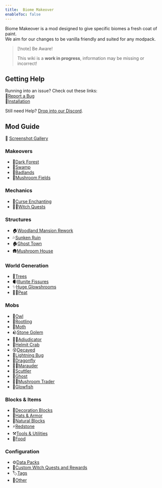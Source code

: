```yaml
---
title:  Biome Makeover
enableToc: false
---
```


Biome Makeover is a mod designed to give specific biomes a fresh coat of paint.  
We aim for our changes to be vanilla friendly and suited for any modpack.

> [!note] Be Aware!
>
> This wiki is a **work in progress**, information may be missing or incorrect!

## Getting Help

Running into an issue? Check out these links:  
🐛[Report a Bug](notes/report)  
💽[Installation](notes/installation)  

Still need Help? [Drop into our Discord](https://discord.gg/D5bNnw7). 

## Mod Guide

📸 [Screenshot Gallery](notes/images/screenshot_gallery)

### Makeovers
- 🌳[Dark Forest](notes/makeover/dark_forest)
- 🐸[Swamp](notes/makeover/swamp)
- 🤠[Badlands](notes/makeover/badlands)
- 🍄[Mushroom Fields](notes/makeover/mushroom_fields)

### Mechanics
- 🔮[Curse Enchanting](notes/mechanic/curse_enchanting)
- 🧙‍♀️[Witch Quests](notes/mechanic/witch_quest)

### Structures
- 🏠[Woodland Mansion Rework](notes/structure/mansion)
- 💦[Sunken Ruin](notes/structure/sunken_ruins)
- 🏚️[Ghost Town](notes/structure/ghost_town)
- 🛖[Mushroom House](notes/structure/mushroom_house)

### World Generation
- 🌴[Trees](notes/generation/trees)
- 🌒[Illunite Fissures](notes/generation/illunite_fissure)
- ✨[Huge Glowshrooms](notes/generation/huge_glowshrooms)
- 🧑‍🌾[Peat](notes/block/peat)

### Mobs
- 🦉[Owl](notes/mob/owl)
- 🥔[Rootling](notes/mob/rootling)
- 🦋[Moth](notes/mob/moth)
- 🪨[Stone Golem](notes/mob/stone_golem)
- 🧙‍♂️[Adjudicator](notes/mob/adjudicator)
- 🦀[Helmit Crab](notes/mob/helmit_crab)
- 😵[Decayed](notes/mob/decayed)
- 🌟[Lightning Bug](notes/mob/lightning_bug)
- 🐉[Dragonfly](notes/mob/dragonfly)
- 🏇🏾[Marauder](notes/mob/marauder)
- 🦎[Scuttler](notes/mob/scuttler)
- 👻[Ghost](notes/mob/ghost)
- 🧟‍♂️[Mushroom Trader](notes/mob/mushroom_trader)
- 🐡[Glowfish](notes/mob/glowfish)

### Blocks & Items
- 🎨[Decoration Blocks](notes/block/decoration)
- 🎩[Hats & Armor](notes/item/hats_and_armor.md)
- 🌲[Natural Blocks](notes/block/natural)
- ⚡[Redstone](notes/block/redstone)
- ⚒️[Tools & Utilities](notes/item/tools)
- 🍓[Food](notes/item/food)

### Configuration
- ⚙️[Data Packs](notes/config/datapack)
- 🧹[Custom Witch Quests and Rewards](notes/config/witch_quests)
- 🏷️[Tags](notes/config/tags)
- 🦦[Other](notes/config/other)
